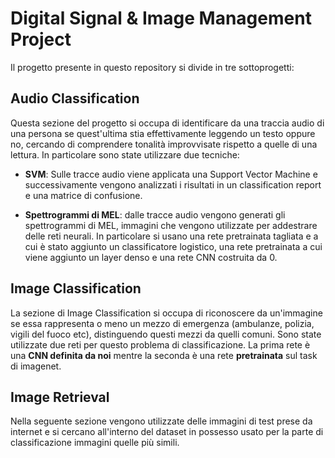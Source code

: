 # Digital Signal & Image Management Project

Il progetto presente in questo repository si divide in tre sottoprogetti:

## Audio Classification

Questa sezione del progetto si occupa di identificare da una traccia audio di una persona se quest'ultima stia effettivamente leggendo un testo oppure no, cercando di comprendere tonalità improvvisate rispetto a quelle di una lettura. In particolare sono state utilizzare due tecniche:

- **SVM**: Sulle tracce audio viene applicata una Support Vector Machine e successivamente vengono analizzati i risultati in un classification report e una matrice di confusione.

- **Spettrogrammi di MEL**: dalle tracce audio vengono generati gli spettrogrammi di MEL, immagini che vengono utilizzate per addestrare delle reti neurali. In particolare si usano una rete pretrainata tagliata e a cui è stato aggiunto un classificatore logistico, una rete pretrainata a cui viene aggiunto un layer denso e una rete CNN costruita da 0.

## Image Classification

La sezione di Image Classification si occupa di riconoscere da un'immagine se essa rappresenta o meno un mezzo di emergenza (ambulanze, polizia, vigili del fuoco etc), distinguendo questi mezzi da quelli comuni. Sono state utilizzate due reti per questo problema di classificazione. La prima rete è una **CNN definita da noi** mentre la seconda è una rete **pretrainata** sul task di imagenet.


## Image Retrieval 

Nella seguente sezione vengono utilizzate delle immagini di test prese da internet e si cercano all'interno del dataset in possesso usato per la parte di classificazione immagini quelle più simili.
